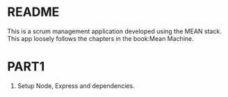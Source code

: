 README
======

This is a scrum management application developed using the MEAN stack.
This app loosely follows the chapters in the book:Mean Machine.

PART1
=====
1. Setup Node, Express and dependencies.
